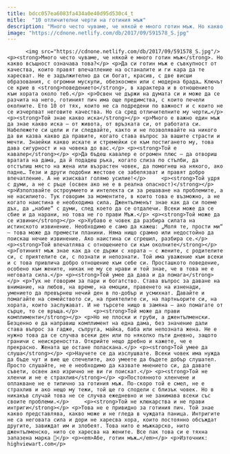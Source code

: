```yaml
---
title: bdcc057ea6083fa434a0e40d95d530c4_t
mitle:  "10 отличителни черти на готиния мъж"
description: "Много често чуваме, че някой е много готин мъж. Но какво всъщност означава това? Да си готин мъж е съвкупност от качества, които правят впечатление на останалите и ги кара да те харесват. Не е задължително да си богат, красив, с две висши образования, с огромни мускули, обезкосмен или с модерна брада… Ключът се крие …"
image: "https://cdnone.netlify.com/db/2017/09/591578_S.jpg"
---
```


          <img src="https://cdnone.netlify.com/db/2017/09/591578_S.jpg"/>        <p><strong>Много често чуваме, че някой е много готин мъж</strong>. Но какво всъщност означава това?</p> <p>Да си готин мъж е съвкупност от качества, които правят впечатление на останалите и ги кара да те харесват. Не е задължително да си богат, красив, с две висши образования, с огромни мускули, обезкосмен или с модерна брада… Ключът се крие в <strong>поведението</strong>, в характера и в отношението към хората около теб.</p> <p>Освен че държи на думата си и може да се разчита на него, готиният пич има още предимства, с които печели околните. Ето 10 от тях, които не са подредени по важност и с които не се изчерпват неговите качества. Но са сред отличителните му черти…</p>     <p><strong>Той знае какво иска</strong></p> <p>Много е важно един мъж да знае какво иска – от живота, от връзката си, от работата си. Набележете си цели и ги следвайте, както и не позволявайте на никого да ви казва какво да правите, когато става въпрос за вашите страсти и мечти. Знаейки какво искате и стремейки се към постигането му, това дава сигурност и на човека до вас.</p> <p><strong>Той е кавалер</strong></p> <p>Да бъдеш кавалер е огромен плюс – да отвориш вратата на дама, да й подадеш ръка, когато слиза по стълби, да отстъпиш място на жена или възрастен човек, да помогнеш на някого, ако падне… Тези и други подобни жестове се забелязват и правят добро впечатление. А не изискват голямо усилие!</p>     <p><strong>Той удря с думи, а не с ръце (освен ако не е в реална опасност)</strong></p> <p>Използвайте остроумието и интелекта си за решаване на проблемите, а не насилието. Тук говорим за моментите, в които това е възможно, а не когато наистина е необходима сила. Джентълменът знае как да си поеме дъх, да „набие“ с думи, след което да се отдалечи. Всеки може да се сбие и да нарани, но това не го прави Мъж.</p> <p><strong>Той може да се извини</strong></p> <p>Хубаво е човек да разбира силата на истинското извинение. Необходимо е само да кажеш: „Моля те, прости ми“ – това може да премести планини. Няма нищо срамно или недостойно да поискаш нечие извинение. Ако наистина си сгрешил, разбира се.</p>     <p><strong>Той впечатлява с отношението си към околните</strong></p> <p>Готиният мъж знае как да се държи с хората – с жените, с родителите си, с приятелите си, с познати и непознати. Той има уважение към всеки и с това привлича добро отношение към себе си. Просташкото поведение, особено към жените, никак не му се нрави и той знае, че в това не е неговата сила.</p> <p><strong>Той умее да дава и да помага</strong></p> <p>Тук не говорим за пари и богатство. Става въпрос за даване на внимание, на любов, на време, на емоции, правенето на изненади, умението да превърнеш нечий ден в по-добър и усмихнат. Давайте и помагайте на семейството си, на приятелите си, на партньорите си, на хората, които заслужават. И не търсете нищо в замяна – ако помагате от сърце, то се връща.</p>     <p><strong>Той може да прави комплименти</strong></p> <p>Но не плоски и груби, а джентълменски. Безценно е да направиш комплимент на една дама, без значение дали става въпрос за гадже, съпруга, майка, баба или непозната жена. Не е нужно това да се случва всеки ден или по няколко пъти дневно, защото граничи с неискреността. Открийте нещо дребно и кажете, че е прекрасно. Жената ще остане поласкана.</p> <p><strong>Той умее да слуша</strong></p> <p>Научете се да изслушвате. Всеки човек има нужда да бъде чут и вие ще спечелите, ако умеете да бъдете добър слушател. Просто слушайте, не е необходимо да казвате мнението си, да давате съвети, освен ако изрично не ви ги поискат.</p> <p><strong>Той не хленчи и не е страхлив</strong></p> <p>Постоянното хленчене и оплакване не е типично за готиния мъж. По-скоро той е смел, не е страхлив и ако нещо му тежи, той ще го сподели с близък човек. Но в никакъв случай това не се случва ежедневно и не занимава всеки със своите проблеми.</p>     <p><strong>Той не клюкарства и не прави интриги</strong></p> <p>Това не е привидно за готиния пич. Той знае какво представлява, какво може и не гледа в чуждата паница. Интригите не са неговата сила и дори не харесва хора, които постоянно обсъждат другите, завиждат им и злобеят. Това нито е мъжкарско, нито джентълменско, нито се харесва на жените. Все пак това си е тяхна запазена марка 🙂</p> <p><em>Абе, готин мъж…</em></p> <p>Източник: highviewart.com</p>        